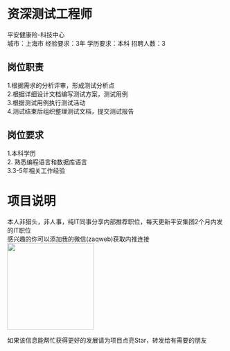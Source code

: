 # 资深测试工程师
平安健康险-科技中心  
城市：上海市 经验要求：3年 学历要求：本科  招聘人数：3

## 岗位职责
1.根据需求的分析评审，形成测试分析点   
2.根据详细设计文档编写测试方案，测试用例   
3.根据测试用例执行测试活动   
4.测试结束后组织整理测试文档，提交测试报告

## 岗位要求
1.本科学历   
2. 熟悉编程语言和数据库语言   
3.3-5年相关工作经验

# 项目说明

本人非猎头，非人事，纯IT同事分享内部推荐职位，每天更新平安集团2个月内发的IT职位  
感兴趣的你可以添加我的微信(zaqweb)获取内推连接  
<img src="https://github.com/zaqweb/PA-IT-JOBS/blob/master/WechatICode.jpeg"  height="200" width="200">

如果该信息能帮忙获得更好的发展请为项目点亮Star，转发给有需要的朋友




